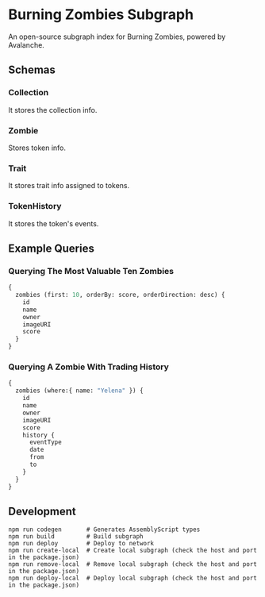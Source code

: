 # Burning Zombies Subgraph

An open-source subgraph index for Burning Zombies, powered by Avalanche.

## Schemas

### Collection

It stores the collection info.

### Zombie

Stores token info.

### Trait

It stores trait info assigned to tokens.

### TokenHistory

It stores the token's events.

## Example Queries

### Querying The Most Valuable Ten Zombies

```graphql
{
  zombies (first: 10, orderBy: score, orderDirection: desc) {
    id
    name
    owner
    imageURI
    score
  }
}
```

### Querying A Zombie With Trading History

```graphql
{
  zombies (where:{ name: "Yelena" }) {
    id
    name
    owner
    imageURI
    score
    history {
      eventType
      date
      from
      to
    }
  }
}
```

## Development

```shell
npm run codegen       # Generates AssemblyScript types
npm run build         # Build subgraph
npm run deploy        # Deploy to network
npm run create-local  # Create local subgraph (check the host and port in the package.json)
npm run remove-local  # Remove local subgraph (check the host and port in the package.json)
npm run deploy-local  # Deploy local subgraph (check the host and port  in the package.json)
```
